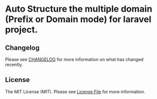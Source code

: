 # Auto Structure the multiple domain (Prefix or Domain mode) for laravel project.

## Changelog

Please see [CHANGELOG](CHANGELOG.md) for more information on what has changed recently.

## License

The MIT License (MIT). Please see [License File](LICENSE) for more information.